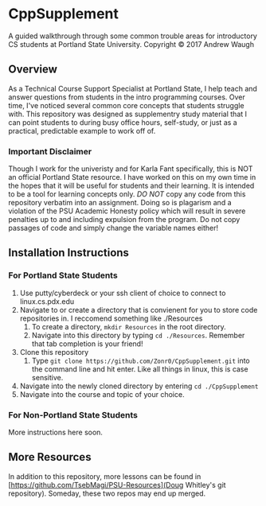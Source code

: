 # CppSupplement
A guided walkthrough through some common trouble areas for introductory CS students at Portland State University.
Copyright © 2017 Andrew Waugh

## Overview
As a Technical Course Support Specialist at Portland State, I help teach and answer questions from students in the intro programming courses. Over time, I've noticed several common core concepts that students struggle with. This repository was designed as supplementry study material that I can point students to during busy office hours, self-study, or just as a practical, predictable example to work off of.

### Important Disclaimer
Though I work for the univeristy and for Karla Fant specifically, this is NOT an official Portland State resource. I have worked on this on my own time in the hopes that it will be useful for students and their learning. It is intended to be a tool for learning concepts only. *DO NOT* copy any code from this repository verbatim into an assignment. Doing so is plagarism and a violation of the PSU Academic Honesty policy which will result in severe penalties up to and including expulsion from the program. Do not copy passages of code and simply change the variable names either!

## Installation Instructions

### For Portland State Students
1. Use putty/cyberdeck or your ssh client of choice to connect to linux.cs.pdx.edu
1. Navigate to or create a directory that is convienent for you to store code repositories in. I reccomend something like ./Resources
    1. To create a directory, `mkdir Resources` in the root directory.
    1. Navigate into this directory by typing `cd ./Resources`. Remember that tab completion is your friend!
1. Clone this repository
    1. Type `git clone https://github.com/Zonr0/CppSupplement.git` into the command line and hit enter. Like all things in linux, this is case sensitive.
1. Navigate into the newly cloned directory by entering `cd ./CppSupplement`
1. Navigate into the course and topic of your choice.

### For Non-Portland State Students
More instructions here soon.

## More Resources
In addition to this repository, more lessons can be found in [https://github.com/TsebMagi/PSU-Resources](Doug Whitley's git repository). Someday, these two repos may end up merged.
